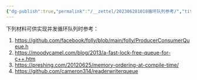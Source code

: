```yaml
---
{"dg-publish":true,"permalink":"/__zettel/202306281018循环队列参考/","title":202306281018,"tags":["循环队列","cpp"],"created":"2023-06-28T10:18:01+08:00"}
---
```



下列材料可供实现并发循环队列时参考：

1. https://github.com/facebook/folly/blob/main/folly/ProducerConsumerQueue.h
2. https://moodycamel.com/blog/2013/a-fast-lock-free-queue-for-c++.htm
3. https://preshing.com/20120625/memory-ordering-at-compile-time/
4. https://github.com/cameron314/readerwriterqueue